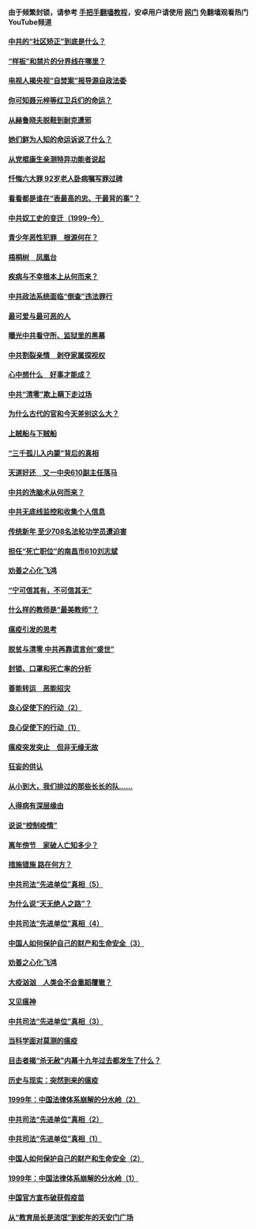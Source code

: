 #### 由于频繁封锁，请参考 [手把手翻墙教程](https://github.com/gfw-breaker/guides/wiki/)，安卓用户请使用 [网门](https://github.com/gfw-breaker/nogfw/blob/master/dl.md?t=04072201) 免翻墙观看热门YouTube频道 

#### [中共的“社区矫正”到底是什么？](../pages/19/422870.md?t=04072201) 

#### [“样板”和禁片的分界线在哪里？](../pages/19/422704.md?t=04072201) 

#### [电视人揭央视“自焚案”报导源自政法委](../pages/19/422770.md?t=04072201) 

#### [你可知聂元梓等红卫兵们的命运？](../pages/19/422848.md?t=04072201) 

#### [从赫鲁晓夫脱鞋到耐克遭邪](../pages/19/422826.md?t=04072201) 

#### [她们鲜为人知的命运诉说了什么？](../pages/19/422754.md?t=04072201) 

#### [从党棍康生亲测特异功能者说起](../pages/19/422657.md?t=04072201) 

#### [忏悔六大罪 92岁老人卧病嘱写罪过碑](../pages/19/422750.md?t=04072201) 

#### [看看都是谁在“表最高的忠、干最背的事”？](../pages/19/422703.md?t=04072201) 

#### [中共奴工史的变迁（1999-今）](../pages/19/422656.md?t=04072201) 

#### [青少年恶性犯罪　根源何在？](../pages/19/422449.md?t=04072201) 

#### [梧桐树　凤凰台](../pages/19/422442.md?t=04072201) 

#### [疾病与不幸根本上从何而来？](../pages/19/422438.md?t=04072201) 

#### [中共政法系统面临“倒查”违法罪行](../pages/19/422497.md?t=04072201) 

#### [最可爱与最可恶的人](../pages/19/422448.md?t=04072201) 

#### [曝光中共看守所、监狱里的黑幕](../pages/19/422390.md?t=04072201) 

#### [中共割裂亲情　剥夺家属探视权](../pages/19/422364.md?t=04072201) 

#### [心中想什么　好事才能成？](../pages/19/422318.md?t=04072201) 

#### [中共“清零”欺上瞒下走过场](../pages/19/422306.md?t=04072201) 

#### [为什么古代的官和今天差别这么大？](../pages/19/422228.md?t=04072201) 

#### [上贼船与下贼船](../pages/19/422276.md?t=04072201) 

#### [“三千孤儿入内蒙”背后的真相](../pages/19/422229.md?t=04072201) 

#### [天道好还　又一中央610副主任落马](../pages/19/422155.md?t=04072201) 

#### [中共的洗脑术从何而来？](../pages/19/422154.md?t=04072201) 

#### [中共无底线监控和收集个人信息](../pages/19/422039.md?t=04072201) 

#### [传统新年 至少708名法轮功学员遭迫害](../pages/19/421946.md?t=04072201) 

#### [担任“死亡职位”的南昌市610刘志斌](../pages/19/421957.md?t=04072201) 

#### [劝善之心化飞鸿](../pages/19/421164.md?t=04072201) 

#### [“宁可信其有，不可信其无”](../pages/19/421691.md?t=04072201) 

#### [什么样的教师是“最美教师”？](../pages/19/421755.md?t=04072201) 

#### [瘟疫引发的思考](../pages/19/421594.md?t=04072201) 

#### [脱贫与清零 中共再靠谎言创“盛世”](../pages/19/421590.md?t=04072201) 

#### [封锁、口罩和死亡率的分析](../pages/19/421495.md?t=04072201) 

#### [善能转运　恶能招灾](../pages/19/421334.md?t=04072201) 

#### [良心促使下的行动（2）](../pages/19/421361.md?t=04072201) 

#### [良心促使下的行动（1）](../pages/19/421302.md?t=04072201) 

#### [瘟疫突发突止　但非无缘无故](../pages/19/421281.md?t=04072201) 

#### [狂妄的供认](../pages/19/421199.md?t=04072201) 

#### [从小到大，我们排过的那些长长的队……](../pages/19/421243.md?t=04072201) 

#### [人得病有深层缘由](../pages/19/420864.md?t=04072201) 

#### [说说“控制疫情”](../pages/19/420831.md?t=04072201) 

#### [离年傍节　家破人亡知多少？](../pages/19/420563.md?t=04072201) 

#### [措施错施  路在何方？](../pages/19/420076.md?t=04072201) 

#### [中共司法“先进单位”真相（5）](../pages/19/419453.md?t=04072201) 

#### [为什么说“天无绝人之路”？](../pages/19/419618.md?t=04072201) 

#### [中共司法“先进单位”真相（4）](../pages/19/419452.md?t=04072201) 

#### [中国人如何保护自己的财产和生命安全（3）](../pages/19/419405.md?t=04072201) 

#### [劝善之心化飞鸿](../pages/19/418758.md?t=04072201) 

#### [大疫汹汹　人类会不会重蹈覆辙？](../pages/19/419691.md?t=04072201) 

#### [又见瘟神](../pages/19/419225.md?t=04072201) 

#### [中共司法“先进单位”真相（3）](../pages/19/419451.md?t=04072201) 

#### [当科学面对莫测的瘟疫](../pages/19/419625.md?t=04072201) 

#### [目击者揭“杀无赦”内幕十九年过去都发生了什么？](../pages/19/419617.md?t=04072201) 

#### [历史与现实：突然到来的瘟疫](../pages/19/419619.md?t=04072201) 

#### [1999年：中国法律体系崩解的分水岭（2）](../pages/19/419455.md?t=04072201) 

#### [中共司法“先进单位”真相（2）](../pages/19/419450.md?t=04072201) 

#### [中共司法“先进单位”真相（1）](../pages/19/419449.md?t=04072201) 

#### [中国人如何保护自己的财产和生命安全（2）](../pages/19/419404.md?t=04072201) 

#### [1999年：中国法律体系崩解的分水岭（1）](../pages/19/419454.md?t=04072201) 

#### [中国官方宣布破获假疫苗](../pages/19/419504.md?t=04072201) 

#### [从“教育局长是流氓”到蛇年的天安门广场](../pages/19/419470.md?t=04072201) 

